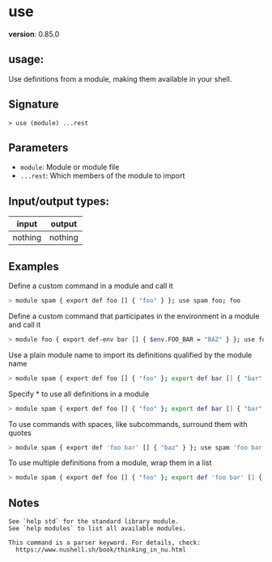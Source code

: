 # use

**version**: 0.85.0

## **usage**:

Use definitions from a module, making them available in your shell.

## Signature

`> use (module) ...rest`

## Parameters

- `module`: Module or module file
- `...rest`: Which members of the module to import

## Input/output types:

| input   | output  |
| ------- | ------- |
| nothing | nothing |

## Examples

Define a custom command in a module and call it

```bash
> module spam { export def foo [] { "foo" } }; use spam foo; foo
```

Define a custom command that participates in the environment in a module and call it

```bash
> module foo { export def-env bar [] { $env.FOO_BAR = "BAZ" } }; use foo bar; bar; $env.FOO_BAR
```

Use a plain module name to import its definitions qualified by the module name

```bash
> module spam { export def foo [] { "foo" }; export def bar [] { "bar" } }; use spam; (spam foo) + (spam bar)
```

Specify \* to use all definitions in a module

```bash
> module spam { export def foo [] { "foo" }; export def bar [] { "bar" } }; use spam *; (foo) + (bar)
```

To use commands with spaces, like subcommands, surround them with quotes

```bash
> module spam { export def 'foo bar' [] { "baz" } }; use spam 'foo bar'; foo bar
```

To use multiple definitions from a module, wrap them in a list

```bash
> module spam { export def foo [] { "foo" }; export def 'foo bar' [] { "baz" } }; use spam ['foo', 'foo bar']; (foo) + (foo bar)
```

## Notes

```text
See `help std` for the standard library module.
See `help modules` to list all available modules.

This command is a parser keyword. For details, check:
  https://www.nushell.sh/book/thinking_in_nu.html
```
